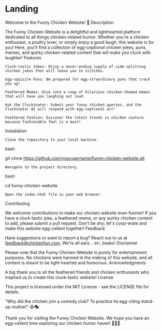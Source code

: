 # Landing

Welcome to the Funny Chicken Website! 🐔
Description

The Funny Chicken Website is a delightful and lighthearted platform dedicated to all things chicken-related humor. Whether you're a chicken enthusiast, a poultry lover, or simply enjoy a good laugh, this website is for you! Here, you'll find a collection of egg-ceptional chicken jokes, puns, memes, and quirky chicken-related content that will make you cluck with laughter!
Features

    Cluck-tastic Jokes: Enjoy a never-ending supply of side-splitting chicken jokes that will leave you in stitches.

    Egg-squisite Puns: Be prepared for egg-straordinary puns that crack you up!

    Feathered Memes: Dive into a coop of hilarious chicken-themed memes that will have you laughing out loud.

    Ask the Cluckinator: Submit your funny chicken queries, and the Cluckinator AI will respond with egg-ceptional wit!

    Feathered Fashion: Discover the latest trends in chicken couture because fashionable fowl is a must!

Installation

    Clone the repository to your local machine.

bash

git clone https://github.com/yourusername/funny-chicken-website.git

    Navigate to the project directory.

bash

cd funny-chicken-website

    Open the index.html file in your web browser.

Contributing

We welcome contributions to make our chicken website even funnier! If you have a cluck-tastic joke, a feathered meme, or any quirky chicken content to add, please submit a pull request. Don't be shy; let's coop-erate and make this website egg-cellent together!
Feedback

Have suggestions or want to report a bug? Reach out to us at feedback@chickenfun.com. We're all ears... err, beaks!
Disclaimer

Please note that the Funny Chicken Website is purely for entertainment purposes. No chickens were harmed in the making of this website, and all content is meant to be light-hearted and humorous.
Acknowledgments

A big thank you to all the feathered friends and chicken enthusiasts who inspired us to create this cluck-tastic website!
License

This project is licensed under the MIT License - see the LICENSE file for details.

"Why did the chicken join a comedy club? To practice its egg-citing stand-up routine!" 😄🎭

Thank you for visiting the Funny Chicken Website. We hope you have an egg-cellent time exploring our chicken humor haven! 🐔💬🎉

